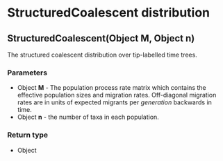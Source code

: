 StructuredCoalescent distribution
=================================
StructuredCoalescent(Object **M**, Object **n**)
------------------------------------------------

The structured coalescent distribution over tip-labelled time trees.

### Parameters

- Object **M** - The population process rate matrix which contains the effective population sizes and migration rates. Off-diagonal migration rates are in units of expected migrants per *generation* backwards in time.
- Object **n** - the number of taxa in each population.

### Return type

- Object



